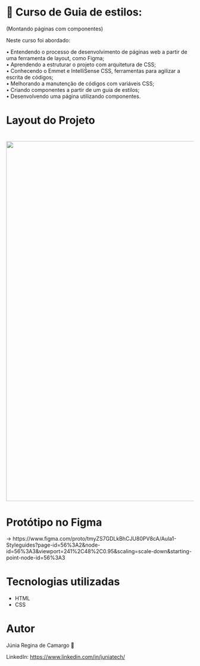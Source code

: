 # 💙 Curso de Guia de estilos: 
(Montando páginas com componentes)

Neste curso foi abordado:

• Entendendo o processo de desenvolvimento de páginas web a partir de uma ferramenta de layout, como Figma; <br>
• Aprendendo a estruturar o projeto com arquitetura de CSS; <br>
• Conhecendo o Emmet e IntelliSense CSS, ferramentas para agilizar a escrita de códigos; <br>
• Melhorando a manutenção de códigos com variáveis CSS; <br>
• Criando componentes a partir de um guia de estilos; <br>
• Desenvolvendo uma página utilizando componentes. <br>

# Layout do Projeto

<h1>
    <img width="965px" src="https://media-exp1.licdn.com/dms/image/C4E22AQFbjukwXtrSCw/feedshare-shrink_1280/0/1646615723199?e=1649289600&v=beta&t=Df-e8LqcsXRTSk7k30eMggTpIHnqISTWZGbY5zobPxY">
</h1>

# Protótipo no Figma 

<h>
 → https://www.figma.com/proto/tmyZS7GDLkBhCJU80PV8cA/Aula1-Styleguides?page-id=56%3A2&node-id=56%3A3&viewport=241%2C48%2C0.95&scaling=scale-down&starting-point-node-id=56%3A3
</h2>


# Tecnologias utilizadas 

- HTML
- CSS

# Autor

Júnia Regina de Camargo 💙

LinkedIn: https://www.linkedin.com/in/juniatech/
